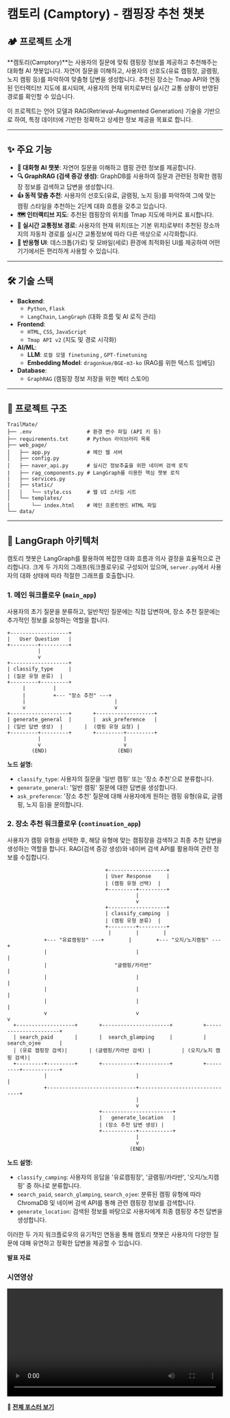 # 캠토리 (Camptory) - 캠핑장 추천 챗봇

## 🏕️ 프로젝트 소개

**캠토리(Camptory)**는 사용자의 질문에 맞춰 캠핑장 정보를 제공하고 추천해주는 대화형 AI 챗봇입니다. 자연어 질문을 이해하고, 사용자의 선호도(유료 캠핑장, 글램핑, 노지 캠핑 등)를 파악하여 맞춤형 답변을 생성합니다. 추천된 장소는 Tmap API와 연동된 인터랙티브 지도에 표시되며, 사용자의 현재 위치로부터 실시간 교통 상황이 반영된 경로를 확인할 수 있습니다.

이 프로젝트는 언어 모델과 RAG(Retrieval-Augmented Generation) 기술을 기반으로 하여, 특정 데이터에 기반한 정확하고 상세한 정보 제공을 목표로 합니다.

---

## ✨ 주요 기능

- **🤖 대화형 AI 챗봇**: 자연어 질문을 이해하고 캠핑 관련 정보를 제공합니다.
- **🔍 GraphRAG (검색 증강 생성)**: GraphDB를 사용하여 질문과 관련된 정확한 캠핑장 정보를 검색하고 답변을 생성합니다.
- **👍 동적 맞춤 추천**: 사용자의 선호도(유료, 글램핑, 노지 등)를 파악하여 그에 맞는 캠핑 스타일을 추천하는 2단계 대화 흐름을 갖추고 있습니다.
- **🗺️ 인터랙티브 지도**: 추천된 캠핑장의 위치를 Tmap 지도에 마커로 표시합니다.
- **🚗 실시간 교통정보 경로**: 사용자의 현재 위치(또는 기본 위치)로부터 추천된 장소까지의 자동차 경로를 실시간 교통정보에 따라 다른 색상으로 시각화합니다.
- **📱 반응형 UI**: 데스크톱(가로) 및 모바일(세로) 환경에 최적화된 UI를 제공하여 어떤 기기에서든 편리하게 사용할 수 있습니다.

---

## 🛠️ 기술 스택

- **Backend**: 
  - `Python`, `Flask`
  - `LangChain`, `LangGraph` (대화 흐름 및 AI 로직 관리)
- **Frontend**:
  - `HTML`, `CSS`, `JavaScript`
  - `Tmap API v2` (지도 및 경로 시각화)
- **AI/ML**:
  - **LLM**: `로컬 모델 finetuning` , `GPT-finetuning`
  - **Embedding Model**: `dragonkue/BGE-m3-ko` (RAG를 위한 텍스트 임베딩)
- **Database**:
  - `GraphRAG` (캠핑장 정보 저장을 위한 벡터 스토어)

---

## 📂 프로젝트 구조

```
TrailMate/
├── .env                  # 환경 변수 파일 (API 키 등)
├── requirements.txt      # Python 라이브러리 목록
├── web_page/
│   ├── app.py            # 메인 웹 서버
│   ├── config.py     
│   ├── naver_api.py      # 실시간 정보추출을 위한 네이버 검색 로직
|   ├── rag_components.py # LangGraph를 이용한 핵심 챗봇 로직
|   ├── services.py
|   ├── static/
│   │   └── style.css     # 웹 UI 스타일 시트
│   └── templates/
│       └── index.html    # 메인 프론트엔드 HTML 파일
└── data/

```

---

## 🧠 LangGraph 아키텍처

캠토리 챗봇은 LangGraph를 활용하여 복잡한 대화 흐름과 의사 결정을 효율적으로 관리합니다. 크게 두 가지의 그래프(워크플로우)로 구성되어 있으며, `server.py`에서 사용자의 대화 상태에 따라 적절한 그래프를 호출합니다.

### 1. 메인 워크플로우 (`main_app`)

사용자의 초기 질문을 분류하고, 일반적인 질문에는 직접 답변하며, 장소 추천 질문에는 추가적인 정보를 요청하는 역할을 합니다.

```
+-------------------+
|   User Question   |
+---------+---------+
          |
          v
+-------------------+
| classify_type     |
| (질문 유형 분류)  |
+---------+---------+
     |         |
     |         +--- "장소 추천" ---+
     |                             |
     v                             v
+-------------------+       +-------------------+
| generate_general  |       |  ask_preference   |
| (일반 답변 생성)  |       |  (캠핑 유형 요청) |
+---------+---------+       +---------+---------+
          |                           |
          v                           v
        (END)                       (END)
```

**노드 설명:**
- `classify_type`: 사용자의 질문을 '일반 캠핑' 또는 '장소 추천'으로 분류합니다.
- `generate_general`: '일반 캠핑' 질문에 대한 답변을 생성합니다.
- `ask_preference`: '장소 추천' 질문에 대해 사용자에게 원하는 캠핑 유형(유료, 글램핑, 노지 등)을 문의합니다.

### 2. 장소 추천 워크플로우 (`continuation_app`)

사용자가 캠핑 유형을 선택한 후, 해당 유형에 맞는 캠핑장을 검색하고 최종 추천 답변을 생성하는 역할을 합니다. RAG(검색 증강 생성)와 네이버 검색 API를 활용하여 관련 정보를 수집합니다.

```
                                +-------------------+
                                | User Response     |
                                | (캠핑 유형 선택)  |
                                +---------+---------+
                                          |
                                          v
                                +-------------------+
                                | classify_camping  |
                                | (캠핑 유형 분류)  |
                                +---------+---------+
                                 |        |        |
            +--- "유료캠핑장" ---+        |        +--- "오지/노지캠핑" ---+
            |                             |                                |
            |                      "글램핑/카라반"                         |
            |                             |                                |
            |                             |                                |
            |                             |                                |
            v                             v                                v
  +-------------------+       +----------------------+          +----------------------+
  | search_paid       |       |  search_glamping     |          |     search_ojee      |
  | (유료 캠핑장 검색)|       | (글램핑/카라반 검색) |          | (오지/노지 캠핑 검색)|
  +---------+---------+       +-----------+----------+          +---------+------------+
            |                             |                               |
            +-----------------------------+-------------------------------+
                                          |
                                          v
                              +-----------------------+
                              |   generate_location   |
                              | (장소 추천 답변 생성) |
                              +-----------+-----------+
                                          |
                                          v
                                        (END)
```

**노드 설명:**
- `classify_camping`: 사용자의 응답을 '유료캠핑장', '글램핑/카라반', '오지/노지캠핑' 중 하나로 분류합니다.
- `search_paid`, `search_glamping`, `search_ojee`: 분류된 캠핑 유형에 따라 ChromaDB 및 네이버 검색 API를 통해 관련 캠핑장 정보를 검색합니다.
- `generate_location`: 검색된 정보를 바탕으로 사용자에게 최종 캠핑장 추천 답변을 생성합니다.

이러한 두 가지 워크플로우의 유기적인 연동을 통해 캠토리 챗봇은 사용자의 다양한 질문에 대해 유연하고 정확한 답변을 제공할 수 있습니다.

**발표 자료**

### 시연영상
<video width="100%" controls>
  <source src="final/camptory_demo.mp4" type="video/mp4">
  브라우저가 비디오 태그를 지원하지 않습니다.
</video>


**📄 [전체 포스터 보기](final/camptory_trailmate_poster_0.pdf)**